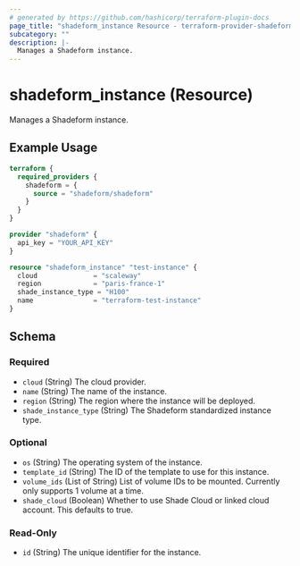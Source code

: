 ```yaml
---
# generated by https://github.com/hashicorp/terraform-plugin-docs
page_title: "shadeform_instance Resource - terraform-provider-shadeform"
subcategory: ""
description: |-
  Manages a Shadeform instance.
---
```


# shadeform_instance (Resource)

Manages a Shadeform instance.

## Example Usage

```terraform
terraform {
  required_providers {
    shadeform = {
      source = "shadeform/shadeform"
    }
  }
}

provider "shadeform" {
  api_key = "YOUR_API_KEY"
}

resource "shadeform_instance" "test-instance" {
  cloud              = "scaleway"
  region             = "paris-france-1"
  shade_instance_type = "H100"
  name               = "terraform-test-instance"
} 
```

<!-- schema generated by tfplugindocs -->
## Schema

### Required

- `cloud` (String) The cloud provider.
- `name` (String) The name of the instance.
- `region` (String) The region where the instance will be deployed.
- `shade_instance_type` (String) The Shadeform standardized instance type.

### Optional

- `os` (String) The operating system of the instance.
- `template_id` (String) The ID of the template to use for this instance.
- `volume_ids` (List of String) List of volume IDs to be mounted. Currently only supports 1 volume at a time.
- `shade_cloud` (Boolean) Whether to use Shade Cloud or linked cloud account. This defaults to true.

### Read-Only

- `id` (String) The unique identifier for the instance.
